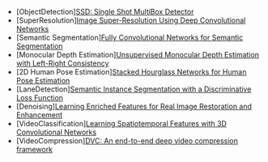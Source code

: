 
- [ObjectDetection][SSD: Single Shot MultiBox Detector](https://arxiv.org/abs/1512.02325)
- [SuperResolution][Image Super-Resolution Using Deep Convolutional Networks](https://arxiv.org/pdf/1501.00092v3.pdf)
- [Semantic Segmentation][Fully Convolutional Networks for Semantic Segmentation](https://arxiv.org/pdf/1411.4038v2.pdf)
- [Monocular Depth Estimation][Unsupervised Monocular Depth Estimation with Left-Right Consistency](https://arxiv.org/abs/1609.03677)
- [2D Human Pose Estimation][Stacked Hourglass Networks for Human Pose Estimation](https://arxiv.org/abs/1603.06937)
- [LaneDetection][Semantic Instance Segmentation with a Discriminative Loss Function](https://arxiv.org/pdf/1708.02551v1.pdf)
- [Denoising][Learning Enriched Features for Real Image Restoration and Enhancement](https://arxiv.org/pdf/2003.06792v2.pdf)
- [VideoClassification][Learning Spatiotemporal Features with 3D Convolutional Networks](https://arxiv.org/pdf/1412.0767v4.pdf)
- [VideoCompression][DVC: An end-to-end deep video compression framework](https://arxiv.org/abs/1812.00101)
